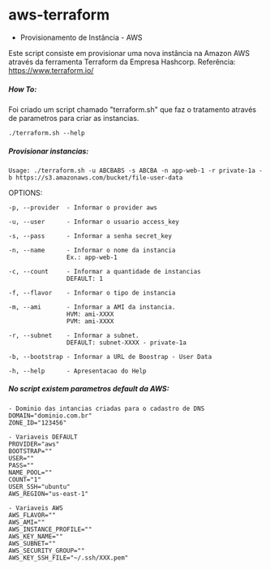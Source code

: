 # aws-terraform

- Provisionamento de Instância - AWS

Este script consiste em provisionar uma nova instância na Amazon AWS através da ferramenta Terraform da Empresa Hashcorp.
Referência: https://www.terraform.io/

##### How To:

Foi criado um script chamado "terraform.sh" que faz o tratamento através de parametros para criar as instancias.

```
./terraform.sh --help
```

##### Provisionar instancias:

```
Usage: ./terraform.sh -u ABCBABS -s ABCBA -n app-web-1 -r private-1a -b https://s3.amazonaws.com/bucket/file-user-data
```

OPTIONS:

```
-p, --provider  - Informar o provider aws

-u, --user      - Informar o usuario access_key

-s, --pass      - Informar a senha secret_key

-n, --name      - Informar o nome da instancia
                Ex.: app-web-1

-c, --count     - Informar a quantidade de instancias
                DEFAULT: 1

-f, --flavor    - Informar o tipo de instancia

-m, --ami       - Informar a AMI da instancia.
                HVM: ami-XXXX
                PVM: ami-XXXX

-r, --subnet    - Informar a subnet.
                DEFAULT: subnet-XXXX - private-1a

-b, --bootstrap - Informar a URL de Boostrap - User Data

-h, --help      - Apresentacao do Help
```

##### No script existem parametros default da AWS:

```
- Dominio das intancias criadas para o cadastro de DNS
DOMAIN="dominio.com.br"
ZONE_ID="123456"

- Variaveis DEFAULT
PROVIDER="aws"
BOOTSTRAP=""
USER=""
PASS=""
NAME_POOL=""
COUNT="1"
USER_SSH="ubuntu"
AWS_REGION="us-east-1"

- Variaveis AWS
AWS_FLAVOR=""
AWS_AMI=""
AWS_INSTANCE_PROFILE=""
AWS_KEY_NAME=""
AWS_SUBNET=""
AWS_SECURITY_GROUP=""
AWS_KEY_SSH_FILE="~/.ssh/XXX.pem"
```
